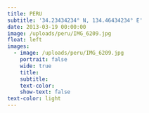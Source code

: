 ```yaml
---
title: PERU
subtitle: '34.23434234° N, 134.46434234° E'
date: 2013-03-19 00:00:00
image: /uploads/peru/IMG_6209.jpg
float: left
images:
  - image: /uploads/peru/IMG_6209.jpg
    portrait: false
    wide: true
    title:
    subtitle:
    text-color:
    show-text: false
text-color: light
---
```



